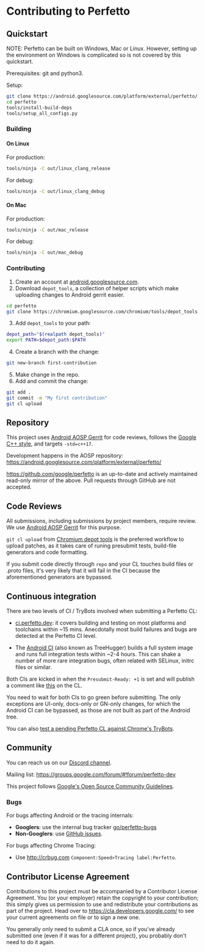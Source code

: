 # Contributing to Perfetto

## Quickstart

NOTE: Perfetto can be built on Windows, Mac or Linux. However, setting up the environment on Windows is complicated so is not covered by this quickstart.

Prerequisites: git and python3.

Setup:
```sh
git clone https://android.googlesource.com/platform/external/perfetto/
cd perfetto
tools/install-build-deps
tools/setup_all_configs.py
```

### Building

#### On Linux

For production:
```sh
tools/ninja -C out/linux_clang_release
```

For debug:
```sh
tools/ninja -C out/linux_clang_debug
```

#### On Mac

For production:
```sh
tools/ninja -C out/mac_release
```

For debug:
```sh
tools/ninja -C out/mac_debug
```

### Contributing

1. Create an account at [android.googlesource.com](https://android.googlesource.com/).
2. Download `depot_tools`, a collection of helper scripts which make uploading changes to Android gerrit easier.
```sh
cd perfetto
git clone https://chromium.googlesource.com/chromium/tools/depot_tools.git
```
3. Add `depot_tools` to your path:
```sh
depot_path="$(realpath depot_tools)"
export PATH=$depot_path:$PATH
```
4. Create a branch with the change:
```sh
git new-branch first-contribution
```
5. Make change in the repo.
5. Add and commit the change:
```sh
git add .
git commit -m "My first contribution"
git cl upload
```

## Repository

This project uses [Android AOSP Gerrit][perfetto-gerrit] for code reviews,
follows the [Google C++ style][google-cpp-style], and targets `-std=c++17`.

Development happens in the AOSP repository:
https://android.googlesource.com/platform/external/perfetto/

https://github.com/google/perfetto is an up-to-date and actively maintained
read-only mirror of the above. Pull requests through GitHub are not accepted.

## Code Reviews

All submissions, including submissions by project members, require review.
We use [Android AOSP Gerrit][perfetto-gerrit] for this purpose.

`git cl upload` from [Chromium depot tools][depot-tools] is the preferred
workflow to upload patches, as it takes care of runing presubmit tests,
build-file generators and code formatting.

If you submit code directly through `repo` and your CL touches build files or
.proto files, it's very likely that it will fail in the CI because the
aforementioned generators are bypassed.

## Continuous integration

There are two levels of CI / TryBots involved when submitting a Perfetto CL:

- [ci.perfetto.dev](https://ci.perfetto.dev): it covers building and testing
  on most platforms and toolchains within ~15 mins. Anecdotally most build
  failures and bugs are detected at the Perfetto CI level.

- The [Android CI](https://ci.android.com) (also known as TreeHugger) builds a
  full system image and runs full integration tests within ~2-4 hours. This can
  shake a number of more rare integration bugs, often related with SELinux,
  initrc files or similar.

Both CIs are kicked in when the `Presubmit-Ready: +1` is set and will publish a
comment like [this][ci-example] on the CL.

You need to wait for both CIs to go green before submitting. The only
exceptions are UI-only, docs-only or GN-only changes, for which the Android CI
can be bypassed, as those are not built as part of the Android tree.

You can also
[test a pending Perfetto CL against Chrome's TryBots](testing.md#chromium).

## Community

You can reach us on our [Discord channel](https://discord.gg/35ShE3A).

Mailing list: https://groups.google.com/forum/#!forum/perfetto-dev

This project follows
[Google's Open Source Community Guidelines](https://opensource.google/conduct/).

### Bugs

For bugs affecting Android or the tracing internals:

* **Googlers**: use the internal bug tracker [go/perfetto-bugs](http://goto.google.com/perfetto-bugs)
* **Non-Googlers**: use [GitHub issues](https://github.com/google/perfetto/issues).

For bugs affecting Chrome Tracing:

* Use http://crbug.com `Component:Speed>Tracing label:Perfetto`.

## Contributor License Agreement

Contributions to this project must be accompanied by a Contributor License
Agreement. You (or your employer) retain the copyright to your contribution;
this simply gives us permission to use and redistribute your contributions as
part of the project. Head over to <https://cla.developers.google.com/> to see
your current agreements on file or to sign a new one.

You generally only need to submit a CLA once, so if you've already submitted one
(even if it was for a different project), you probably don't need to do it
again.

[perfetto-gerrit]: https://android-review.googlesource.com/q/project:platform%252Fexternal%252Fperfetto+status:open
[google-cpp-style]: https://google.github.io/styleguide/cppguide.html
[depot-tools]: https://dev.chromium.org/developers/how-tos/depottools
[ci-example]: https://android-review.googlesource.com/c/platform/external/perfetto/+/1108253/3#message-09fd27fb92ca8357abade3ec725919ac3445f3af
